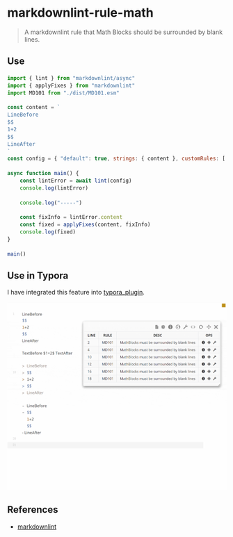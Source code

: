 # markdownlint-rule-math

> A markdownlint rule that Math Blocks should be surrounded by blank lines.


## Use

```javascript
import { lint } from "markdownlint/async"
import { applyFixes } from "markdownlint"
import MD101 from "./dist/MD101.esm"

const content = `
LineBefore
$$
1+2
$$
LineAfter
`
const config = { "default": true, strings: { content }, customRules: [ MD101 ] }

async function main() {
    const lintError = await lint(config)
    console.log(lintError)

    console.log("-----")

    const fixInfo = lintError.content
    const fixed = applyFixes(content, fixInfo)
    console.log(fixed)
}

main()
```



## Use in Typora

I have integrated this feature into [typora_plugin](https://github.com/obgnail/typora_plugin).



![markdownlint-rule-math](./assets/markdownlint-rule-math.gif)



## References

- [markdownlint](https://github.com/DavidAnson/markdownlint/blob/main/doc/CustomRules.md)